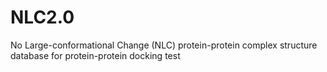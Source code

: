 # NLC2.0
No Large-conformational Change (NLC) protein-protein complex structure database for protein-protein docking test
